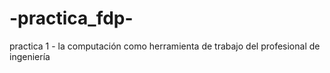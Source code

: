 # -practica_fdp-
practica 1 - la computación como herramienta de trabajo del profesional de ingeniería
